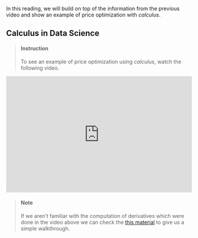 

In this reading, we will build on top of the information from the previous video and show an example of price optimization with _calculus_.

## Calculus in Data Science

> #### Instruction
> To see an example of price optimization using _calculus_, watch the following video.

<iframe width="100%" height="315" src="https://www.youtube.com/embed/GMGNoRcZEwM" frameborder="0" allow="accelerometer; autoplay; encrypted-media; gyroscope; picture-in-picture" allowfullscreen></iframe>



> #### Note
> If we aren't familiar with the computation of derivatives which were done in the video above we can check the [this material](https://www.mathsisfun.com/calculus/derivatives-introduction.html) to give us a simple walkthrough.

